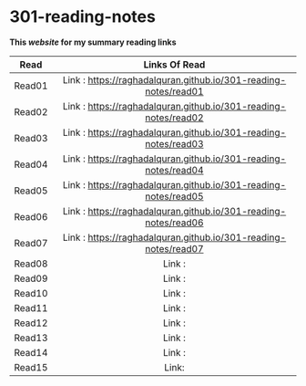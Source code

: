 # 301-reading-notes #

**This *website* for my summary reading links** 

| Read   |      Links Of Read      |  
|----------|:-------------:|
| Read01 | Link : https://raghadalquran.github.io/301-reading-notes/read01    | 
| Read02 | Link : https://raghadalquran.github.io/301-reading-notes/read02    |  
| Read03 | Link : https://raghadalquran.github.io/301-reading-notes/read03    |   
| Read04 | Link : https://raghadalquran.github.io/301-reading-notes/read04    | 
| Read05 | Link : https://raghadalquran.github.io/301-reading-notes/read05    |  
| Read06 | Link : https://raghadalquran.github.io/301-reading-notes/read06    | 
| Read07 | Link : https://raghadalquran.github.io/301-reading-notes/read07    | 
| Read08 | Link :     |  
| Read09 | Link :     |   
| Read10 | Link :     | 
| Read11 | Link :     |  
| Read12 | Link :     | 
| Read13 | Link :     | 
| Read14 | Link :     |  
| Read15 | Link:      | 
    
